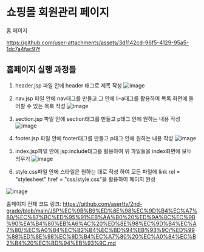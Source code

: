 # 쇼핑몰 회원관리 페이지

홈 페이지

https://github.com/user-attachments/assets/3d1142cd-96f5-4129-95a5-1dc7a4fac97f

## 홈페이지 실행 과정들

1. header.jsp 파일 안에 header 태그로 제목 작성
![image](https://github.com/user-attachments/assets/4fa14569-e305-46ad-a96f-cf53b2055e57)

2. nav.jsp 파일 안에 nav태그를 만들고 그 안에 li-a태그를 활용하여 목록 화면에 들어할 수 있는 목록 작성
![image](https://github.com/user-attachments/assets/eb0fdd55-dc48-46ef-a6c0-7f1f08e316ea)

3. section.jsp 파일 안에 section태그를 만들고 p태그 안에 원하는 내용 작성
![image](https://github.com/user-attachments/assets/eae34114-437e-4c78-9c09-01d98c194b0b)

4. footer.jsp 파일 안에 footer태그를 만들고 p태그 안에 원하는 내용 작성
![image](https://github.com/user-attachments/assets/ed1e587d-c269-4a65-bbf6-da61fc8e2ec4)

5. index.jsp파일 안에 jsp:include태그를 활용하여 위 파일들을 index화면에 모두 띄우기
![image](https://github.com/user-attachments/assets/a51e86f8-d38f-493b-80c3-b06348fc163a)

6. style.css파일 안에 스타일은 원하는 대로 작성 하여 모든 파일에 link rel = "stylesheet" href = "css/style.css"을 활용하여 페이지 완성

![image](https://github.com/user-attachments/assets/dbb92b99-11de-4b0d-8fc8-1fef434563e8)


홈페이지 전체 코드 링크: https://github.com/asertty/2nd-grade/blob/main/JSP%EC%9B%B9%ED%8E%98%EC%9D%B4%EC%A7%80/%EC%87%BC%ED%95%91%EB%AA%B0%20%ED%9A%8C%EC%9B%90%EA%B4%80%EB%A6%AC%20%ED%8E%98%EC%9D%B4%EC%A7%80/%EC%A0%84%EC%B2%B4%EC%BD%94%EB%93%9C/%ED%99%88%ED%8E%98%EC%9D%B4%EC%A7%80%20%EC%A0%84%EC%B2%B4%20%EC%BD%94%EB%93%9C.md
